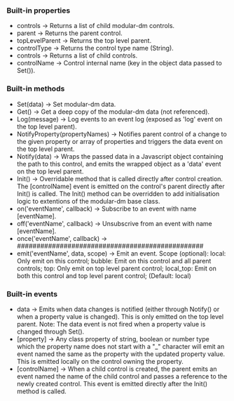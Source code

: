 ### Built-in properties
* controls -> Returns a list of child modular-dm controls.
* parent -> Returns the parent control.
* topLevelParent -> Returns the top level parent.
* controlType -> Returns the control type name (String).
* controls -> Returns a list of child controls.
* controlName -> Control internal name (key in the object data passed to Set()).

### Built-in methods
* Set(data) -> Set modular-dm data.
* Get() -> Get a deep copy of the modular-dm data (not referenced).
* Log(message) -> Log events to an event log (exposed as 'log' event on the top level parent).
* NotifyProperty(propertyNames) -> Notifies parent control of a change to the given property or array of properties and triggers the data event on the top level parent.
* Notify(data) -> Wraps the passed data in a Javascript object containing the path to this control, and emits the wrapped object as a 'data' event on the top level parent.
* Init() -> Overridable method that is called directly after control creation. The [controlName] event is emitted on the control's parent directly after Init() is called. The Init() method can be overridden to add initialisation logic to extentions of the modular-dm base class.
* on('eventName', callback) -> Subscribe to an event with name [eventName].
* off('eventName', callback) -> Unsubscrive from an event with name [eventName].
* once('eventName', callback) -> ################################################
* emit('eventName', data, scope) -> Emit an event. Scope (optional): local: Only emit on this control; bubble: Emit on this control and all parent controls; top: Only emit on top level parent control; local_top: Emit on both this control and top level parent control; (Default: local)

### Built-in events
* data -> Emits when data changes is notified (either through Notify() or when a property value is changed). This is only emitted on the top level parent. Note: The data event is not fired when a property value is changed through Set().
* [property] -> Any class property of string, boolean or number type which the property name does not start with a "_" character will emit an event named the same as the property with the updated property value. This is emitted locally on the control owning the property.
* [controlName] -> When a child control is created, the parent emits an event named the name of the child control and passes a reference to the newly created control. This event is emitted directly after the Init() method is called.
